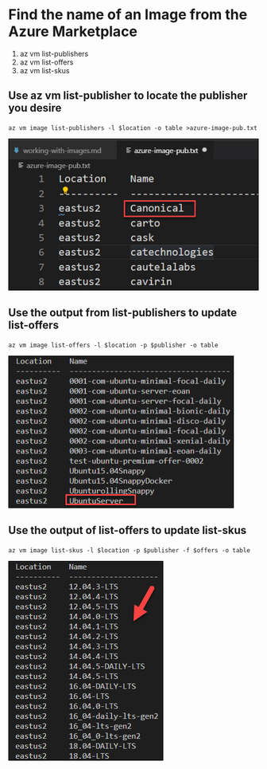 # Find the name of an Image from the Azure Marketplace

1. az vm list-publishers
2. az vm list-offers
3. az vm list-skus

## Use az vm list-publisher to locate the publisher you desire
``
az vm image list-publishers -l $location -o table >azure-image-pub.txt
``

![alt text](media/list-pubs.jpg "List Publishers")

## Use the output from list-publishers to update list-offers

``
az vm image list-offers -l $location -p $publisher -o table
``

![alt text](media/list-offers.jpg "List Offers")

## Use the output of list-offers to update list-skus

``
az vm image list-skus -l $location -p $publisher -f $offers -o table
``

![alt text](media/list-skus.jpg "List SKUS")
